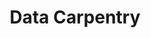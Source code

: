 ---
title: "Data Carpentry"
description: "Data Carpentry run in the Brock Colaboratory"
date:
thumbnail: https://github.com/BrockDSL/BrockDSL.github.io/blob/master/Images/data_carpentry.jpg?raw=true
draft: false
sitelink: https://brockdsl.github.io/2023-02-23-Brock-Hybrid/
---